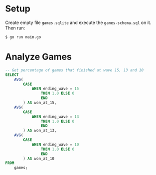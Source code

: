 # Setup

Create empty file `games.sqlite` and execute the `games-schema.sql` on it. Then run:

```console
$ go run main.go
```

# Analyze Games

```sql
-- Get percentage of games that finished at wave 15, 13 and 10
SELECT 
    AVG(
        CASE 
            WHEN ending_wave = 15
                THEN 1.0 ELSE 0 
                END
        ) AS won_at_15,
    AVG(
        CASE 
            WHEN ending_wave = 13
                THEN 1.0 ELSE 0 
                END
        ) AS won_at_13,
    AVG(
        CASE 
            WHEN ending_wave = 10
                THEN 1.0 ELSE 0 
                END
        ) AS won_at_10
FROM 
    games;
```